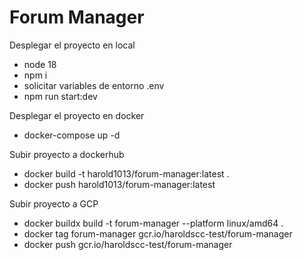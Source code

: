 
# Forum Manager
Desplegar el proyecto en local
- node 18
- npm i
- solicitar variables de entorno .env
- npm run start:dev


Desplegar el proyecto en docker
- docker-compose up -d


Subir proyecto a dockerhub
- docker build -t harold1013/forum-manager:latest .
- docker push harold1013/forum-manager:latest 

Subir proyecto a GCP
- docker buildx build -t forum-manager --platform linux/amd64 .
- docker tag forum-manager gcr.io/haroldscc-test/forum-manager
- docker push gcr.io/haroldscc-test/forum-manager